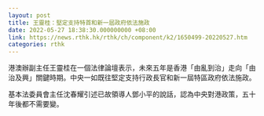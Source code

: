 ```yaml
---
layout: post
title: 王靈桂：堅定支持特首和新一屆政府依法施政
date: 2022-05-27 18:38:30.000000000 +08:00
link: https://news.rthk.hk/rthk/ch/component/k2/1650499-20220527.htm
categories: rthk
---
```


港澳辦副主任王靈桂在一個法律論壇表示，未來五年是香港「由亂到治」走向「由治及興」關鍵時期。中央一如既往堅定支持行政長官和新一屆特區政府依法施政。

基本法委員會主任沈春耀引述已故領導人鄧小平的說話，認為中央對港政策，五十年後都不需要變。
